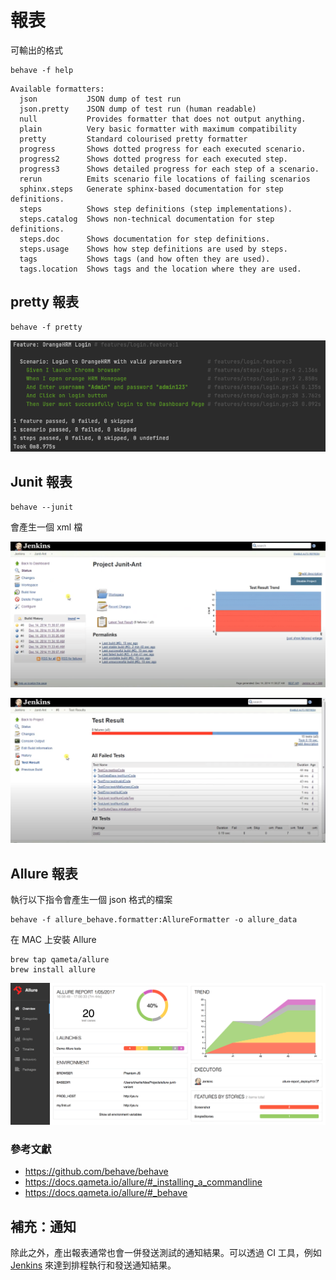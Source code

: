 # 報表

可輸出的格式

```
behave -f help
```

```
Available formatters:
  json           JSON dump of test run
  json.pretty    JSON dump of test run (human readable)
  null           Provides formatter that does not output anything.
  plain          Very basic formatter with maximum compatibility
  pretty         Standard colourised pretty formatter
  progress       Shows dotted progress for each executed scenario.
  progress2      Shows dotted progress for each executed step.
  progress3      Shows detailed progress for each step of a scenario.
  rerun          Emits scenario file locations of failing scenarios
  sphinx.steps   Generate sphinx-based documentation for step definitions.
  steps          Shows step definitions (step implementations).
  steps.catalog  Shows non-technical documentation for step definitions.
  steps.doc      Shows documentation for step definitions.
  steps.usage    Shows how step definitions are used by steps.
  tags           Shows tags (and how often they are used).
  tags.location  Shows tags and the location where they are used.

```

## pretty 報表

```
behave -f pretty
```

![](assets/behave_f_pretty.png)

## Junit 報表

```
behave --junit
```

會產生一個 xml 檔

![](assets/junit1.png)

![](assets/junit2.png)

## Allure 報表

執行以下指令會產生一個 json 格式的檔案

```
behave -f allure_behave.formatter:AllureFormatter -o allure_data
```

在 MAC 上安裝 Allure

```
brew tap qameta/allure
brew install allure
```

![](assets/allure2.png)

### 參考文獻

- <https://github.com/behave/behave>
- <https://docs.qameta.io/allure/#_installing_a_commandline>
- <https://docs.qameta.io/allure/#_behave>

## 補充：通知

除此之外，產出報表通常也會一併發送測試的通知結果。可以透過 CI 工具，例如 [Jenkins](https://www.jenkins.io/) 來達到排程執行和發送通知結果。

